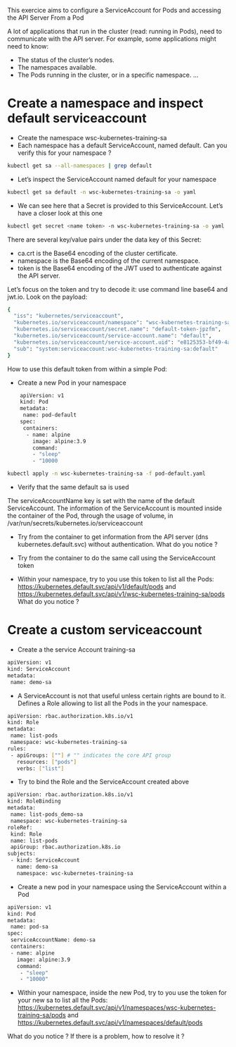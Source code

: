 This exercice aims to configure a ServiceAccount for Pods and accessing the API Server From a Pod

A lot of applications that run in the cluster (read: running in Pods), need to communicate with the API server.
For example, some applications might need to know:

- The status of the cluster’s nodes.
- The namespaces available.
- The Pods running in the cluster, or in a specific namespace.
...

# Create a namespace and inspect default serviceaccount

- Create the namespace wsc-kubernetes-training-sa
- Each namespace has a default ServiceAccount, named default. Can you verify this for your namespace ?

```sh
kubectl get sa --all-namespaces | grep default
 ```

- Let’s inspect the ServiceAccount named default for your namespace

```sh
kubectl get sa default -n wsc-kubernetes-training-sa -o yaml
 ```

- We can see here that a Secret is provided to this ServiceAccount. Let’s have a closer look at this one 

```sh
kubectl get secret <name token> -n wsc-kubernetes-training-sa -o yaml
 ```

There are several key/value pairs under the data key of this Secret:

- ca.crt is the Base64 encoding of the cluster certificate.
- namespace is the Base64 encoding of the current namespace.
- token is the Base64 encoding of the JWT used to authenticate against the API server.

Let’s focus on the token and try to decode it: use command line base64 and jwt.io. 
Look on the payload:

```sh
{
  "iss": "kubernetes/serviceaccount",
  "kubernetes.io/serviceaccount/namespace": "wsc-kubernetes-training-sa",
  "kubernetes.io/serviceaccount/secret.name": "default-token-jpzfm",
  "kubernetes.io/serviceaccount/service-account.name": "default",
  "kubernetes.io/serviceaccount/service-account.uid": "e8125353-bf49-4a41-b687-f32a79d77770",
  "sub": "system:serviceaccount:wsc-kubernetes-training-sa:default"
}
 ```

How to use this default token from within a simple Pod: 

- Create a new Pod in your namespace 

```sh
    apiVersion: v1
    kind: Pod
    metadata:
     name: pod-default
    spec:
     containers:
      - name: alpine
        image: alpine:3.9
        command:
        - "sleep"
        - "10000
  ```

```sh
kubectl apply -n wsc-kubernetes-training-sa -f pod-default.yaml
  ```

- Verify that the same default sa is used 

The serviceAccountName key is set with the name of the default ServiceAccount.
The information of the ServiceAccount is mounted inside the container of the Pod, through the usage of volume, in /var/run/secrets/kubernetes.io/serviceaccount

- Try from the container to get information from the API server (dns kubernetes.default.svc) without authentication.
  What do you notice ?

- Try from the container to do the same call using the ServiceAccount token

- Within your namespace, try to you use this token to list all the Pods: https://kubernetes.default.svc/api/v1/default/pods
and https://kubernetes.default.svc/api/v1/wsc-kubernetes-training-sa/pods
 What do you notice ?

# Create a custom serviceaccount

- Create a the service Account training-sa

```sh
apiVersion: v1
kind: ServiceAccount
metadata:
 name: demo-sa
 ```

- A ServiceAccount is not that useful unless certain rights are bound to it. Defines a Role allowing to list all the Pods in the your namespace.

```sh
apiVersion: rbac.authorization.k8s.io/v1
kind: Role
metadata:
 name: list-pods
 namespace: wsc-kubernetes-training-sa
rules:
 - apiGroups: [""] # "" indicates the core API group
   resources: ["pods"]
   verbs: ["list"]
 ```

- Try to bind the Role and the ServiceAccount created above

```sh
apiVersion: rbac.authorization.k8s.io/v1
kind: RoleBinding
metadata:
 name: list-pods_demo-sa
 namespace: wsc-kubernetes-training-sa
roleRef:
 kind: Role
 name: list-pods
 apiGroup: rbac.authorization.k8s.io
subjects:
 - kind: ServiceAccount
   name: demo-sa
   namespace: wsc-kubernetes-training-sa
 ```

 - Create a new pod in your namespace using the ServiceAccount within a Pod 

```sh
apiVersion: v1
kind: Pod
metadata:
 name: pod-sa
spec:
 serviceAccountName: demo-sa
 containers:
 - name: alpine
   image: alpine:3.9
   command:
    - "sleep"
    - "10000"
 ```

 - Within your namespace, inside the new Pod, try to you use the token for your new sa to list all the Pods:  https://kubernetes.default.svc/api/v1/namespaces/wsc-kubernetes-training-sa/pods and 
 https://kubernetes.default.svc/api/v1/namespaces/default/pods
 
 What do you notice ?
If there is a problem, how to resolve it ?

